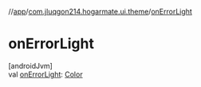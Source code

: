 //[app](../../index.md)/[com.jluqgon214.hogarmate.ui.theme](index.md)/[onErrorLight](on-error-light.md)

# onErrorLight

[androidJvm]\
val [onErrorLight](on-error-light.md): [Color](https://developer.android.com/reference/kotlin/androidx/compose/ui/graphics/Color.html)
